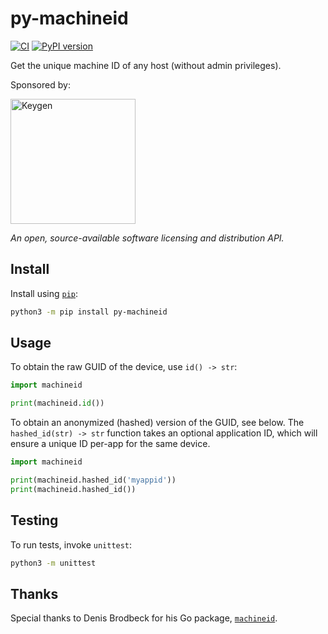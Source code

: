 # py-machineid

[![CI](https://github.com/keygen-sh/py-machineid/actions/workflows/test.yml/badge.svg)](https://github.com/keygen-sh/py-machineid/actions)
[![PyPI version](https://badge.fury.io/py/py-machineid.svg)](https://badge.fury.io/py/py-machineid)

Get the unique machine ID of any host (without admin privileges).

Sponsored by:

<a href="https://keygen.sh?ref=typed_params">
  <div>
    <img src="https://keygen.sh/images/logo-pill.png" width="200" alt="Keygen">
  </div>
</a>

_An open, source-available software licensing and distribution API._

## Install

Install using [`pip`](https://docs.python.org/3/installing/index.html):

```bash
python3 -m pip install py-machineid
```

## Usage

To obtain the raw GUID of the device, use `id() -> str`:

```python
import machineid

print(machineid.id())
```

To obtain an anonymized (hashed) version of the GUID, see below. The
`hashed_id(str) -> str` function takes an optional application ID,
which will ensure a unique ID per-app for the same device.

```python
import machineid

print(machineid.hashed_id('myappid'))
print(machineid.hashed_id())
```

## Testing

To run tests, invoke `unittest`:

```bash
python3 -m unittest
```

## Thanks

Special thanks to Denis Brodbeck for his Go package, [`machineid`](https://github.com/denisbrodbeck/machineid).
